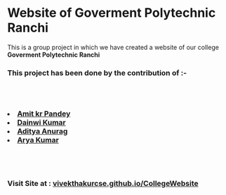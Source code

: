 <h1>Website of Goverment Polytechnic Ranchi </h1>
<p>This is a group project in which we have created a website of our college <b>Goverment Polytechnic Ranchi </b></p>

<h3>This project has been done by the contribution of :-

<br></br>
<li><a href="https://github.com/Amit-Kumar-Pandey-05"> Amit kr Pandey </a> </li>
<li><a href="https://github.com/Dainwi"> Dainwi Kumar </a> </li>
<li><a href=""> Aditya Anurag </a> </li>
<li><a href="https://github.com/itsaryasharma"> Arya Kumar </a> </li>

<br></br>
<h3> Visit Site at : <a href="https://vivekthakurcse.github.io/CollegeWebsite/">vivekthakurcse.github.io/CollegeWebsite</a>
